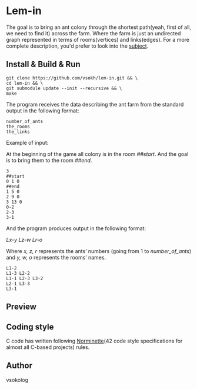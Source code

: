 # Lem-in
The goal is to bring an ant colony through the shortest path(yeah, first of all, we need to find it) across the farm.
Where the farm is just an undirected graph represented in terms of rooms(vertices) and links(edges). For a more complete description, you'd prefer to look into the [subject](https://github.com/vsokh/lem-in/blob/master/docs/en.subject.pdf).

## Install & Build & Run
```
git clone https://github.com/vsokh/lem-in.git && \
cd lem-in && \
git submodule update --init --recursive && \
make
```

The program receives the data describing the ant farm from the standard output in the following format:
```
number_of_ants
the_rooms
the_links
```

Example of input:

At the beginning of the game all colony is in the room *##start*. And the goal is to bring them to the room *##end*.
```
3
##start
0 1 0
##end
1 5 0
2 9 0
3 13 0
0-2
2-3
3-1
```

And the program produces output in the following format:

*Lx-y Lz-w Lr-o*

Where *x, z, r* represents the ants’ numbers (going from 1 to *number_of_ants*) and *y,
w, o* represents the rooms’ names.
```
L1-2
L1-3 L2-2
L1-1 L2-3 L3-2
L2-1 L3-3
L3-1
```
## Preview

## Coding style
C code has written following [Norminette](https://github.com/vsokh/lem-in/blob/master/docs/norme.en.pdf)(42 code style specifications for almost all C-based projects) rules.

## Author
vsokolog
